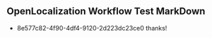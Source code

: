 ## OpenLocalization Workflow Test MarkDown
* 8e577c82-4f90-4df4-9120-2d223dc23ce0 thanks!

<!--HONumber=Jul16_HO5-->


